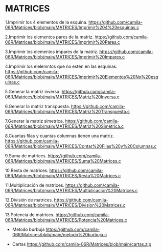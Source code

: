 # MATRICES

1.Imprimir los 4 elementos de la esquina. https://github.com/camila-06R/Matrices/blob/main/MATRICES/Imprimir%204%20esquinas.c

2.Imprimir los elementos pares de la matriz. https://github.com/camila-06R/Matrices/blob/main/MATRICES/Imprimir%20Pares.c

3.Imprimir los elementos impares de la matriz. https://github.com/camila-06R/Matrices/blob/main/MATRICES/Imprimir%20Impares.c

4.Imprimir los elelemntos que no esten en las esquinas. https://github.com/camila-06R/Matrices/blob/main/MATRICES/Imprimir%20Elementos%20No%20esquinas.c

5.Generar la matriz inversa. https://github.com/camila-06R/Matrices/blob/main/MATRICES/Matriz%20Inversa.c

6.Generar la matriz transpuesta. https://github.com/camila-06R/Matrices/blob/main/MATRICES/Matriz%20Transpuesta.c

7.Generar la matriz simetrica. https://github.com/camila-06R/Matrices/blob/main/MATRICES/Matriz%20Simetrica.c

8.Cuantas filas y cuantas columnas tienen una matriz. https://github.com/camila-06R/Matrices/blob/main/MATRICES/Contar%20Filas%20y%20Columnas.c

9.Suma de matrices. https://github.com/camila-06R/Matrices/blob/main/MATRICES/Suma%20Matrices.c

10.Resta de matrices. https://github.com/camila-06R/Matrices/blob/main/MATRICES/Resta%20Matrices.c

11.Multiplicación de matrices. https://github.com/camila-06R/Matrices/blob/main/MATRICES/Multiplicacion%20Matrices.c

12.División de matrices. https://github.com/camila-06R/Matrices/blob/main/MATRICES/Division%20Matrices.c

13.Potencia de matrices. https://github.com/camila-06R/Matrices/blob/main/MATRICES/Potencia%20Matrices.c


- Metodo burbuja https://github.com/camila-06R/Matrices/blob/main/metodo%20burbuja.c

- Cartas https://github.com/camila-06R/Matrices/blob/main/cartas.zip
  

